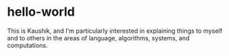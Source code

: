 # hello-world

This is Kaushik, and I'm particularly interested in explaining things to myself and to others in the areas of language, algorithms, systems, and computations. 

